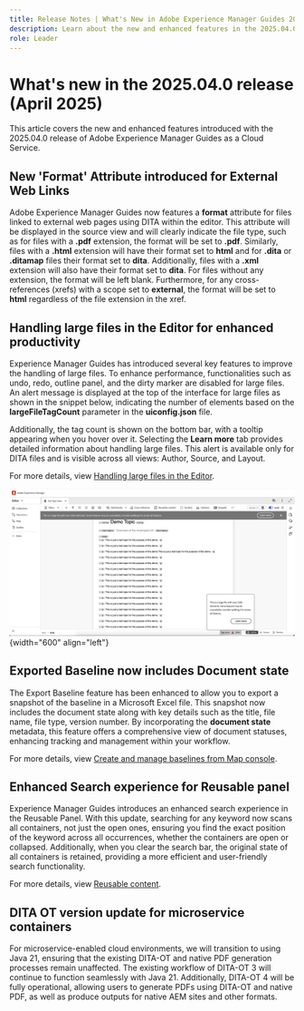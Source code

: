 ```yaml
---
title: Release Notes | What's New in Adobe Experience Manager Guides 2025.04.0 release
description: Learn about the new and enhanced features in the 2025.04.0 release of Adobe Experience Manager Guides
role: Leader
---
```

# What's new in the 2025.04.0 release (April 2025)

This article covers the new and enhanced features introduced with the 2025.04.0 release of Adobe Experience Manager Guides as a Cloud Service.

## New 'Format' Attribute introduced for External Web Links

Adobe Experience Manager Guides now features a **format** attribute for files linked to external web pages using DITA within the editor. This attribute will be displayed in the source view and will clearly indicate the file type, such as for files with a **.pdf** extension, the format will be set to **.pdf**. Similarly, files with a **.html** extension will have their format set to **html** and for **.dita** or **.ditamap** files their format set to **dita**. Additionally, files with a **.xml** extension will also have their format set to **dita**. For files without any extension, the format will be left blank. Furthermore, for any cross-references (xrefs) with a scope set to **external**, the format will be set to **html** regardless of the file extension in the xref.


## Handling large files in the Editor for enhanced productivity 

Experience Manager Guides has introduced several key features to improve the handling of large files. To enhance performance, functionalities such as undo, redo, outline panel, and the dirty marker are disabled for large files. An alert message is displayed at the top of the interface for large files as shown in the snippet below, indicating the number of elements based on the **largeFileTagCount** parameter in the **uiconfig.json** file. 

Additionally, the tag count is shown on the bottom bar, with a tooltip appearing when you hover over it. Selecting the **Learn more** tab provides detailed information about handling large files. This alert is available only for DITA files and is visible across all views: Author, Source, and Layout.

For more details, view [Handling large files in the Editor](../user-guide/web-editor-other-features.md). 

![](assets/add-toast-tag-count.png){width="600" align="left"}

## Exported Baseline now includes Document state

The Export Baseline feature has been enhanced to allow you to export a snapshot of the baseline in a Microsoft Excel file. This snapshot now includes the document state along with key details such as the title, file name, file type, version number. By incorporating the **document state** metadata, this feature offers a comprehensive view of document statuses, enhancing tracking and management within your workflow.

For more details, view [Create and manage baselines from Map console](../user-guide/web-editor-baseline.md#manage-baselines).

## Enhanced Search experience for Reusable panel

Experience Manager Guides introduces an enhanced search experience in the Reusable Panel. With this update, searching for any keyword now scans all containers, not just the open ones, ensuring you find the exact position of the keyword across all occurrences, whether the containers are open or collapsed. Additionally, when you clear the search bar, the original state of all containers is retained, providing a more efficient and user-friendly search functionality.

For more details, view [Reusable content](../user-guide/web-editor-features.md#reusable-content).


## DITA OT version update for microservice containers

For microservice-enabled cloud environments, we will transition to using Java 21, ensuring that the existing DITA-OT and native PDF generation processes remain unaffected. The existing workflow of DITA-OT 3 will continue to function seamlessly with Java 21.  Additionally, DITA-OT 4  will be fully operational, allowing users to generate PDFs using DITA-OT and native PDF, as well as produce outputs for native AEM sites and other formats.